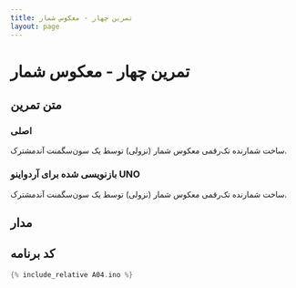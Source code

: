 ```yaml
---
title: تمرین چهار - معکوس شمار
layout: page
---
```


# تمرین چهار - معکوس شمار

## متن تمرین

### اصلی 

ساخت شمارنده تک‌رقمی معکوس شمار (نزولی) توسط یک سون‌سگمنت آندمشترک.

### بازنویسی شده برای آردواینو UNO

ساخت شمارنده تک‌رقمی معکوس شمار (نزولی) توسط یک سون‌سگمنت آندمشترک.

## مدار



## کد برنامه

```c
{% include_relative A04.ino %}
```